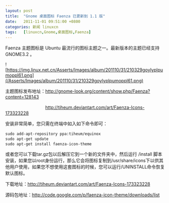 ```yaml
---
layout: post
title:	"Gnome 桌面图标 Faenza 已更新到 1.1 版"
date:	2011-11-01 09:51:00 +0800 
categories:	新闻 linuxcn 
tags:	[linuxcn,Gnome,桌面图标,Faenza]
---
```



Faenza 主题图标是 Ubuntu 最流行的图标主题之一。最新版本的主题已经支持 GNOME3.2 。


![https://img.linux.net.cn/Asserts/Images/album/201110/31/210329goylyplpumoppl61.png](/Asserts/Images/album/201110/31/210329goylyplpumoppl61.png)


主题图标发布地址：<http://gnome-look.org/content/show.php/Faenza?content=128143>


　　　　　　　　　<http://tiheum.deviantart.com/art/Faenza-Icons-173323228>


安装非常简单，您只需在终端中如入如下命令即可：



```
sudo add-apt-repository ppa:tiheum/equinox
sudo apt-get update
sudo apt-get install faenza-icon-theme
```

或者您可以下载tar.gz包以后解压它到一个新的文件夹中，然后运行 /install 脚本安装，如果您以root身份运行，那么它会将图标复制到/usr/share/icons下以供其他用户使用，如果您不想使用这套图标的时候，您可以运行/UNINSTALL命令恢复默认图标。


下载地址：<http://tiheum.deviantart.com/art/Faenza-Icons-173323228>


源码包地址：<http://code.google.com/p/faenza-icon-theme/downloads/list>
